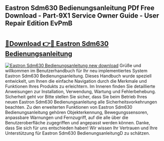 ## Eastron Sdm630 Bedienungsanleitung PDf Free Download - Part-9X1 Service Owner Guide - User Repair Edition EvPmB

# <h2><a href="http://df1h03j.blite.top/?on=Eastron+Sdm630+Bedienungsanleitung">🔗Download 👉🔴 Eastron Sdm630 Bedienungsanleitung</a></h2>

[![Eastron Sdm630 Bedienungsanleitung new download](https://i.imgur.com/lujVjoI.png)](http://df1h03j.blite.top/?on=Eastron+Sdm630+Bedienungsanleitung)
Grüße und willkommen im Benutzerhandbuch für Ihr neu implementiertes System Eastron Sdm630 Bedienungsanleitung. Dieses Handbuch wurde speziell entwickelt, um Ihnen die einfache Navigation durch die Merkmale und Funktionen Ihres Produkts zu erleichtern. Im Inneren finden Sie detaillierte Anweisungen zur Installation, Verwendung, Wartung und Fehlerbehebung. Sicherheit geht vor Bitte stellen Sie sicher, dass Sie beim Betrieb Ihres neuen Eastron Sdm630 Bedienungsanleitung alle Sicherheitsvorkehrungen beachten. Zu den erweiterten Funktionen von Eastron Sdm630 Bedienungsanleitung gehören Objekterkennung, Bewegungssensoren, anpassbare Warnungen und Fernzugriff, auf die alle über die Benutzeroberfläche zugegriffen und angepasst werden können. Danke, dass Sie sich für uns entschieden haben! Wir wissen Ihr Vertrauen und Ihre Unterstützung für Eastron Sdm630 BedienungsanleitungD zu schätzen.

